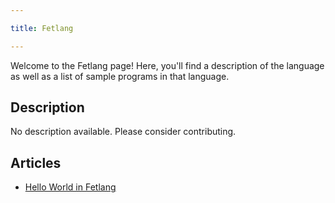 ```yaml
---

title: Fetlang

---
```


Welcome to the Fetlang page! Here, you'll find a description of the language as well as a list of sample programs in that language.

## Description

No description available. Please consider contributing.

## Articles

- [Hello World in Fetlang](https://sampleprograms.io/projects/hello-world/fetlang)